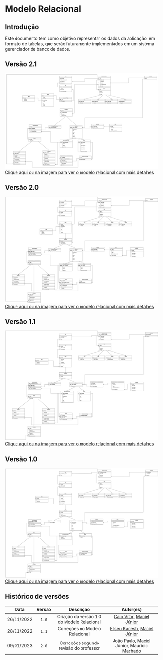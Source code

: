 # Modelo Relacional

## Introdução

Este documento tem como objetivo representar os dados da aplicação, em formato de tabelas, que serão futuramente implementados em um sistema gerenciador de banco de dados.

## Versão 2.1
[![Imagem de capa](./images/modelo-relacional21.png)](./images/modelo-relacional21.png)
[Clique aqui ou na imagem para ver o modelo relacional com mais detalhes](./images/modelo-relacional21.png)

## Versão 2.0
[![Imagem de capa](./images/modelo-relacional2.jpg)](./images/modelo-relacional2.jpg)
[Clique aqui ou na imagem para ver o modelo relacional com mais detalhes](./images/modelo-relacional2.jpg)
## Versão 1.1

[![Imagem de capa](./images/ModeloRelacional1.1.jpg)](./images/ModeloRelacional1.1.jpg)
[Clique aqui ou na imagem para ver o modelo relacional com mais detalhes](./images/ModeloRelacional1.1.jpg)
## Versão 1.0

[![Imagem de capa](./images/modelo-relacional-1.0.jpg)](./images/modelo-relacional-1.0.jpg)
[Clique aqui ou na imagem para ver o modelo relacional com mais detalhes](./images/modelo-relacional-1.0.jpg)


## Histórico de versões

|    Data    | Versão |          Descrição                         | Autor(es) |
| :--------: | :----: | :----------------------------------------: | :----:
| 26/11/2022 | `1.0`  | Criação da versão 1.0 do Modelo Relacional | [Caio Vitor](https://github.com/caiozim112), [Maciel Júnior](https://github.com/macieljuniormax)
| 28/11/2022 | `1.1`  | Correções no Modelo Relacional | [Eliseu Kadesh](https://github.com/eliseukadesh67), [Maciel Júnior](https://github.com/macieljuniormax)
| 09/01/2023 | `2.0`  | Correções segundo revisão do professor |     João Paulo, Maciel Júnior, Maurício Machado      |